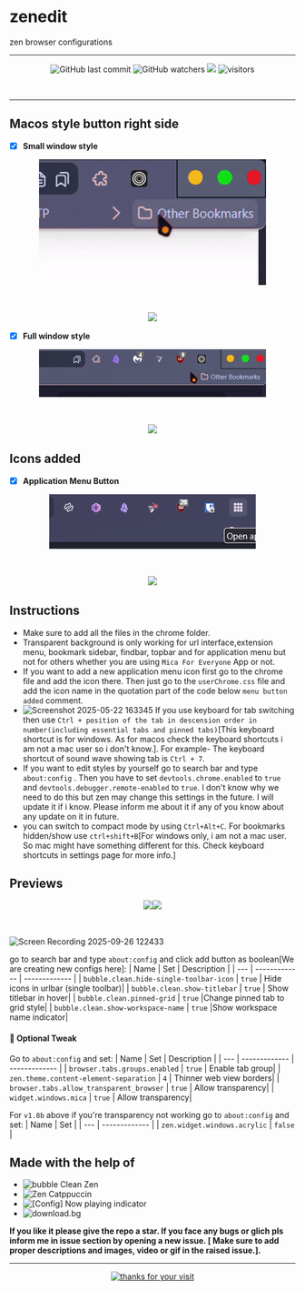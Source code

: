 # zenedit
zen browser configurations
<br>
<hr>

<div align="center">
  
  ![GitHub last commit](https://img.shields.io/github/last-commit/arg387/zenedit)
  ![GitHub watchers](https://img.shields.io/github/watchers/arg387/zenedit)
  [![](https://img.shields.io/badge/Download-8A2BE2)](https://github.com/arg387/zenedit/releases/tag/first4.zip)
  ![visitors](https://visitor-badge.laobi.icu/badge?page_id=arg387.zenedit)
  
</div>



<br>
<hr>

## Macos style button right side
- [x] **Small window style**
<div align="center">
  <figure>
    <img src="https://github.com/arg387/zenedit/blob/main/macos-left-button-small.gif">
  </figure>
  <br>
  <figure><img src="https://img.shields.io/badge/Preview-a6da95"></figure>
</div>

- [x] **Full window style**
<div align="center">
  <figure>
    <img src="https://github.com/arg387/zenedit/blob/main/macos-left-button-full.gif">
  </figure>
  <br>
  <figure><img src="https://img.shields.io/badge/Preview-a6da95"></figure>
</div>

## Icons added
- [x] **Application Menu Button**
<div align="center">
   <figure>
    <img src="https://github.com/arg387/zenedit/blob/main/Screenshot%202025-05-22%20142023.png">
  </figure>
  <br>
  <figure><img src="https://img.shields.io/badge/Preview-a6da95"></figure>
</div>

## Instructions
- Make sure to add all the files in the chrome folder.
- Transparent background is only working for url interface,extension menu, bookmark sidebar, findbar, topbar and for application menu but not for others whether you are using `Mica For Everyone` App or not.
- If you want to add a new application menu icon first go to the chrome file and add the icon there. Then just go to the `userChrome.css` file and add the icon name in the quotation part of the code below `menu button added` comment.
- ![Screenshot 2025-05-22 163345](https://github.com/user-attachments/assets/f537d72b-eaaa-4455-ac8f-51ad066cf935) If you use keyboard for tab switching then use `Ctrl + position of the tab in descension order in number(including essential tabs and pinned tabs)`[This keyboard shortcut is for windows. As for macos check the keyboard shortcuts i am not a mac user so i don't know.]. For example- The keyboard shortcut of sound wave showing tab is `Ctrl + 7`.
- If you want to edit styles by yourself go to search bar and type `about:config` . Then you have to set `devtools.chrome.enabled` to `true` and `devtools.debugger.remote-enabled` to `true`. I don't know why we need to do this but zen may change this settings in the future. I will update it if i know. Please inform me about it if any of you know about any update on it in future.
- you can switch to compact mode by using `Ctrl+Alt+C`. For bookmarks hidden/show use `ctrl+shift+B`[For windows only, i am not a mac user. So mac might have something different for this. Check keyboard shortcuts in settings page for more info.]

## Previews
<div align="center">
  <figure>
    <img src="https://img.shields.io/badge/Updated-✓-8A2BE2"><img src="https://img.shields.io/badge/21_September_2025-blue">
  </figure>
</div>
<br>

![Screen Recording 2025-09-26 122433](https://github.com/user-attachments/assets/aadb581f-b5c6-4a81-8bfe-57ce41de7eca)
<br>



go to search bar and type `about:config` and click add button as boolean[We are creating new configs here]:
| Name   | Set                  | Description                                             |
| ---        | -------------            | -------------                                     |
| `bubble.clean.hide-single-toolbar-icon`       | `true`                | Hide icons in urlbar (single toolbar)|
| `bubble.clean.show-titlebar`       | `true`                | Show titlebar in hover|
| `bubble.clean.pinned-grid`       | `true`                |Change pinned tab to grid style|
| `bubble.clean.show-workspace-name`       | `true`                |Show workspace name indicator|

#### 💠 Optional Tweak
Go to `about:config` and set:
| Name   | Set                  | Description                                             |
| ---        | -------------            | -------------                                     |
| `browser.tabs.groups.enabled`       | `true`                | Enable tab group|
| `zen.theme.content-element-separation`       | `4`                | Thinner web view borders|
| `browser.tabs.allow_transparent_browser`       | `true`                | Allow transparency|
| `widget.windows.mica`       | `true`                | Allow transparency|

For `v1.8b` above if you're transparency not working
go to `about:config` and set:
| Name   | Set                  |
| ---        | -------------            |
| `zen.widget.windows.acrylic`       | `false`                |


## Made with the help of
- ![bubble Clean Zen](https://github.com/nieffka/bubble-clean-zen/)
- ![Zen Catppuccin](https://github.com/catppuccin/zen-browser)
- ![[Config] Now playing indicator](https://github.com/benstone326/zen-mods?tab=readme-ov-file)
- ![download.bg](https://github.com/different55/download.bg)

**If you like it please give the repo a star. If you face any bugs or glich pls inform me in issue section by opening a new issue. [ Make sure to add proper descriptions and images, video or gif in the raised issue.].** 
<br>
<hr>


<div align="center">
    <a href="https://git.io/typing-svg">
        <img alt="thanks for your visit" src="https://readme-typing-svg.herokuapp.com?font=Roboto+Slab&color=%237E3ACE&size=24&center=true&vCenter=true&width=300&lines=Thanks+for+your+visit!" >
    </a>
</div>
                 
